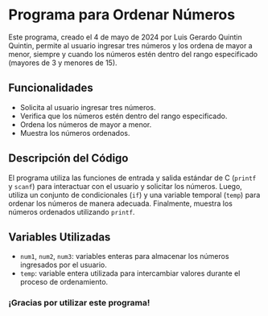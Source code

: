 ﻿
# Programa para Ordenar Números

Este programa, creado el 4 de mayo de 2024 por Luis Gerardo Quintin Quintin, permite al usuario ingresar tres números y los ordena de mayor a menor, siempre y cuando los números estén dentro del rango especificado (mayores de 3 y menores de 15).

## Funcionalidades
- Solicita al usuario ingresar tres números.
- Verifica que los números estén dentro del rango especificado.
- Ordena los números de mayor a menor.
- Muestra los números ordenados.

## Descripción del Código
El programa utiliza las funciones de entrada y salida estándar de C (`printf` y `scanf`) para interactuar con el usuario y solicitar los números. Luego, utiliza un conjunto de condicionales (`if`) y una variable temporal (`temp`) para ordenar los números de manera adecuada. Finalmente, muestra los números ordenados utilizando `printf`.

## Variables Utilizadas
- `num1`, `num2`, `num3`: variables enteras para almacenar los números ingresados por el usuario.
- `temp`: variable entera utilizada para intercambiar valores durante el proceso de ordenamiento.


### ¡Gracias por utilizar este programa!
